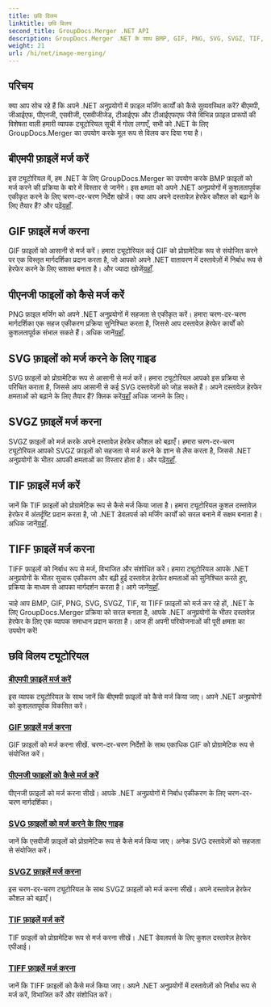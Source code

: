```yaml
---
title: छवि विलय
linktitle: छवि विलय
second_title: GroupDocs.Merger .NET API
description: GroupDocs.Merger .NET के साथ BMP, GIF, PNG, SVG, SVGZ, TIF, और TIFF फ़ाइलों को सहजता से मर्ज करें। अपने .NET अनुप्रयोगों में दस्तावेज़ हेरफेर को कुशलतापूर्वक एकीकृत करें।
weight: 21
url: /hi/net/image-merging/
---
```

## परिचय

क्या आप सोच रहे हैं कि अपने .NET अनुप्रयोगों में फ़ाइल मर्जिंग कार्यों को कैसे सुव्यवस्थित करें? बीएमपी, जीआईएफ, पीएनजी, एसवीजी, एसवीजीजेड, टीआईएफ और टीआईएफएफ जैसे विभिन्न फ़ाइल प्रारूपों की विशेषता वाली हमारी व्यापक ट्यूटोरियल सूची में गोता लगाएँ, सभी को .NET के लिए GroupDocs.Merger का उपयोग करके मूल रूप से विलय कर दिया गया है।

## बीएमपी फ़ाइलें मर्ज करें

 इस ट्यूटोरियल में, हम .NET के लिए GroupDocs.Merger का उपयोग करके BMP फ़ाइलों को मर्ज करने की प्रक्रिया के बारे में विस्तार से जानेंगे। इस क्षमता को अपने .NET अनुप्रयोगों में कुशलतापूर्वक एकीकृत करने के लिए चरण-दर-चरण निर्देश खोजें। क्या आप अपने दस्तावेज़ हेरफेर कौशल को बढ़ाने के लिए तैयार हैं? और पढ़ें[यहाँ](./merge-bmp-files/).

## GIF फ़ाइलें मर्ज करना

 GIF फ़ाइलों को आसानी से मर्ज करें। हमारा ट्यूटोरियल कई GIF को प्रोग्रामेटिक रूप से संयोजित करने पर एक विस्तृत मार्गदर्शिका प्रदान करता है, जो आपको अपने .NET वातावरण में दस्तावेज़ों में निर्बाध रूप से हेरफेर करने के लिए सशक्त बनाता है। और ज्यादा खोजें[यहाँ](./merging-gif-files/).

## पीएनजी फाइलों को कैसे मर्ज करें

PNG फ़ाइल मर्जिंग को अपने .NET अनुप्रयोगों में सहजता से एकीकृत करें। हमारा चरण-दर-चरण मार्गदर्शिका एक सहज एकीकरण प्रक्रिया सुनिश्चित करता है, जिससे आप दस्तावेज़ हेरफेर कार्यों को कुशलतापूर्वक संभाल सकते हैं। अधिक जानें[यहाँ](./how-to-merge-png-files/).

## SVG फ़ाइलों को मर्ज करने के लिए गाइड

 SVG फ़ाइलों को प्रोग्रामेटिक रूप से आसानी से मर्ज करें। हमारा ट्यूटोरियल आपको इस प्रक्रिया से परिचित कराता है, जिससे आप आसानी से कई SVG दस्तावेज़ों को जोड़ सकते हैं। अपने दस्तावेज़ हेरफेर क्षमताओं को बढ़ाने के लिए तैयार हैं? क्लिक करें[यहाँ](./guide-merging-svg-files/) अधिक जानने के लिए।

## SVGZ फ़ाइलें मर्ज करना

 SVGZ फ़ाइलों को मर्ज करके अपने दस्तावेज़ हेरफेर कौशल को बढ़ाएँ। हमारा चरण-दर-चरण ट्यूटोरियल आपको SVGZ फ़ाइलों को सहजता से मर्ज करने के ज्ञान से लैस करता है, जिससे .NET अनुप्रयोगों के भीतर आपकी क्षमताओं का विस्तार होता है। और पढ़ें[यहाँ](./merging-svgz-files/).

## TIF फ़ाइलें मर्ज करें

 जानें कि TIF फ़ाइलों को प्रोग्रामेटिक रूप से कैसे मर्ज किया जाता है। हमारा ट्यूटोरियल कुशल दस्तावेज़ हेरफेर में अंतर्दृष्टि प्रदान करता है, जो .NET डेवलपर्स को मर्जिंग कार्यों को सरल बनाने में सक्षम बनाता है। अधिक जानें[यहाँ](./merge-tif-files/).

## TIFF फ़ाइलें मर्ज करना

TIFF फ़ाइलों को निर्बाध रूप से मर्ज, विभाजित और संशोधित करें। हमारा ट्यूटोरियल आपके .NET अनुप्रयोगों के भीतर सुचारू एकीकरण और बढ़ी हुई दस्तावेज़ हेरफेर क्षमताओं को सुनिश्चित करते हुए, प्रक्रिया के माध्यम से आपका मार्गदर्शन करता है। आगे जानें[यहाँ](./merging-tiff-files/).

चाहे आप BMP, GIF, PNG, SVG, SVGZ, TIF, या TIFF फ़ाइलों को मर्ज कर रहे हों, .NET के लिए GroupDocs.Merger प्रक्रिया को सरल बनाता है, आपके .NET अनुप्रयोगों के भीतर दस्तावेज़ हेरफेर के लिए एक व्यापक समाधान प्रदान करता है। आज ही अपनी परियोजनाओं की पूरी क्षमता का उपयोग करें!
## छवि विलय ट्यूटोरियल
### [बीएमपी फ़ाइलें मर्ज करें](./merge-bmp-files/)
इस व्यापक ट्यूटोरियल के साथ जानें कि बीएमपी फ़ाइलों को कैसे मर्ज किया जाए। अपने .NET अनुप्रयोगों को कुशलतापूर्वक विकसित करें।
### [GIF फ़ाइलें मर्ज करना](./merging-gif-files/)
GIF फ़ाइलों को मर्ज करना सीखें. चरण-दर-चरण निर्देशों के साथ एकाधिक GIF को प्रोग्रामेटिक रूप से संयोजित करें।
### [पीएनजी फाइलों को कैसे मर्ज करें](./how-to-merge-png-files/)
पीएनजी फ़ाइलों को मर्ज करना सीखें। आपके .NET अनुप्रयोगों में निर्बाध एकीकरण के लिए चरण-दर-चरण मार्गदर्शिका।
### [SVG फ़ाइलों को मर्ज करने के लिए गाइड](./guide-merging-svg-files/)
जानें कि एसवीजी फ़ाइलों को प्रोग्रामेटिक रूप से कैसे मर्ज किया जाए। अनेक SVG दस्तावेज़ों को सहजता से संयोजित करें।
### [SVGZ फ़ाइलें मर्ज करना](./merging-svgz-files/)
इस चरण-दर-चरण ट्यूटोरियल के साथ SVGZ फ़ाइलों को मर्ज करना सीखें। अपने दस्तावेज़ हेरफेर कौशल को बढ़ाएँ।
### [TIF फ़ाइलें मर्ज करें](./merge-tif-files/)
TIF फ़ाइलों को प्रोग्रामेटिक रूप से मर्ज करना सीखें। .NET डेवलपर्स के लिए कुशल दस्तावेज़ हेरफेर एपीआई।
### [TIFF फ़ाइलें मर्ज करना](./merging-tiff-files/)
जानें कि TIFF फ़ाइलों को कैसे मर्ज किया जाए। अपने .NET अनुप्रयोगों में दस्तावेज़ों को निर्बाध रूप से मर्ज करें, विभाजित करें और संशोधित करें।